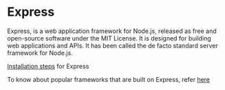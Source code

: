 # Express
Express, is a web application framework for Node.js, released as free and open-source software under the MIT License. It is designed for building web applications and APIs. It has been called the de facto standard server framework for Node.js.

[Installation steps](https://expressjs.com/en/starter/installing.html) for Express

To know about popular frameworks that are built on Express, refer [here](https://expressjs.com/en/resources/frameworks.html)